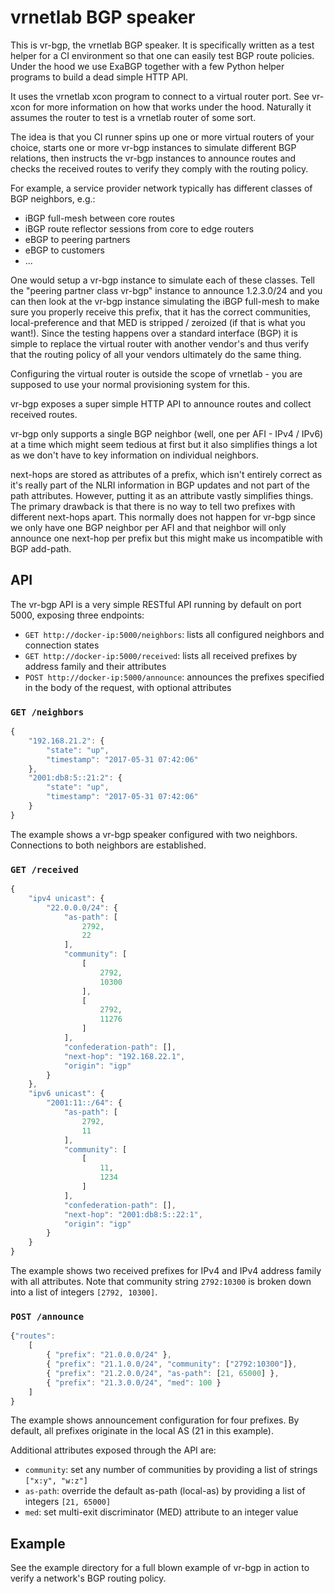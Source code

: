 vrnetlab BGP speaker
====================
This is vr-bgp, the vrnetlab BGP speaker. It is specifically written as a test
helper for a CI environment so that one can easily test BGP route policies.
Under the hood we use ExaBGP together with a few Python helper programs to
build a dead simple HTTP API.

It uses the vrnetlab xcon program to connect to a virtual router port. See
vr-xcon for more information on how that works under the hood. Naturally it
assumes the router to test is a vrnetlab router of some sort.

The idea is that you CI runner spins up one or more virtual routers of your
choice, starts one or more vr-bgp instances to simulate different BGP
relations, then instructs the vr-bgp instances to announce routes and checks
the received routes to verify they comply with the routing policy.

For example, a service provider network typically has different classes of BGP
neighbors, e.g.:

 * iBGP full-mesh between core routes
 * iBGP route reflector sessions from core to edge routers
 * eBGP to peering partners
 * eBGP to customers
 * ...

One would setup a vr-bgp instance to simulate each of these classes. Tell the
"peering partner class vr-bgp" instance to announce 1.2.3.0/24 and you can then
look at the vr-bgp instance simulating the iBGP full-mesh to make sure you
properly receive this prefix, that it has the correct communities,
local-preference and that MED is stripped / zeroized (if that is what you
want!). Since the testing happens over a standard interface (BGP) it is simple
to replace the virtual router with another vendor's and thus verify that the
routing policy of all your vendors ultimately do the same thing.

Configuring the virtual router is outside the scope of vrnetlab - you are
supposed to use your normal provisioning system for this.

vr-bgp exposes a super simple HTTP API to announce routes and collect received
routes.

vr-bgp only supports a single BGP neighbor (well, one per AFI - IPv4 / IPv6) at
a time which might seem tedious at first but it also simplifies things a lot as
we don't have to key information on individual neighbors.

next-hops are stored as attributes of a prefix, which isn't entirely correct as
it's really part of the NLRI information in BGP updates and not part of the
path attributes. However, putting it as an attribute vastly simplifies things.
The primary drawback is that there is no way to tell two prefixes with
different next-hops apart. This normally does not happen for vr-bgp since we
only have one BGP neighbor per AFI and that neighbor will only announce one
next-hop per prefix but this might make us incompatible with BGP add-path.

API
---
The vr-bgp API is a very simple RESTful API running by default on port 5000, exposing three endpoints:
 * `GET http://docker-ip:5000/neighbors`: lists all configured neighbors and connection states
 * `GET http://docker-ip:5000/received`: lists all received prefixes by address family and their attributes
 * `POST http://docker-ip:5000/announce`: announces the prefixes specified in the body of the request, with optional attributes

### `GET /neighbors`
```javascript
{
    "192.168.21.2": {
        "state": "up",
        "timestamp": "2017-05-31 07:42:06"
    },
    "2001:db8:5::21:2": {
        "state": "up",
        "timestamp": "2017-05-31 07:42:06"
    }
}
```

The example shows a vr-bgp speaker configured with two neighbors. Connections
to both neighbors are established.

### `GET /received`
```javascript
{
    "ipv4 unicast": {
        "22.0.0.0/24": {
            "as-path": [
                2792,
                22
            ],
            "community": [
                [
                    2792,
                    10300
                ],
                [
                    2792,
                    11276
                ]
            ],
            "confederation-path": [],
            "next-hop": "192.168.22.1",
            "origin": "igp"
        }
    },
    "ipv6 unicast": {
        "2001:11::/64": {
            "as-path": [
                2792,
                11
            ],
            "community": [
                [
                    11,
                    1234
                ]
            ],
            "confederation-path": [],
            "next-hop": "2001:db8:5::22:1",
            "origin": "igp"
        }
    }
}
```

The example shows two received prefixes for IPv4 and IPv4 address family with
all attributes. Note that community string `2792:10300` is broken down into a
list of integers `[2792, 10300]`.

### `POST /announce`
```javascript
{"routes":
    [
        { "prefix": "21.0.0.0/24" },
        { "prefix": "21.1.0.0/24", "community": ["2792:10300"]},
        { "prefix": "21.2.0.0/24", "as-path": [21, 65000] },
        { "prefix": "21.3.0.0/24", "med": 100 }
    ]
}
```

The example shows announcement configuration for four prefixes. By default, all
prefixes originate in the local AS (21 in this example).

Additional attributes exposed through the API are:
 * `community`: set any number of communities by providing a list of strings
   `["x:y", "w:z"]`
 * `as-path`: override the default as-path (local-as) by providing a list of
   integers `[21, 65000]`
 * `med`: set multi-exit discriminator (MED) attribute to an integer value

Example
-------
See the example directory for a full blown example of vr-bgp in action to
verify a network's BGP routing policy.
